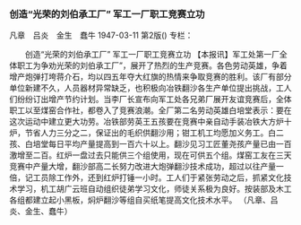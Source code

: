 ### 创造“光荣的刘伯承工厂”  军工一厂职工竞赛立功
凡章　吕炎　金生　蠢牛
1947-03-11
第2版()
专栏：

　　创造“光荣的刘伯承工厂”
    军工一厂职工竞赛立功
    【本报讯】军工处第一厂全体职工为争劝光荣的刘伯承工厂”，展开了热烈的生产竞赛。各色劳动英雄，争着增产炮弹打垮蒋介石，均以四五年夺大红旗的热情来争取竞赛的胜利。该厂有部分单位新建不久，人员器材异常缺乏，也积极向冶铁翻沙各生产单位提出挑战，工人们纷纷订出增产节约计划。当李厂长宣布向军工处各兄弟厂展开友谊竞赛后，全体职工以至煤窑合作社，都卷入了竞赛浪潮。全厂第二名劳动英雄白培堂表示：要在这次运动中建立更大功劳。冶铁部劳英王五孩要在竞赛中亲自动手装冶铁大方炉十炉，节省人力三分之二，保证出的毛织供翻沙用；钳工机工均愿加义务工。白二孩、白培堂每日平均产量提高到一百六十以上。翻沙见习工匠董尧孩产量已由一百激增至二百。红炉一盘过去只能供三个组使用，现在可供五个组。煤窑工友在三天竞赛中产量大增，翻沙部高二长努力改进大炮弹翻沙技术成功，超过以往产量一倍，记工员除工作外，还到红炉打锤一小时。工人们于紧张劳动之后，抓紧文化技术学习，机工胡广云班自动组织徒弟学习文化，师徒关系极为良好。按装部及木工各组都建立起小黑板，焖炉翻沙等组自买纸笔提高文化技术水平。
        （凡章、吕炎、金生、蠢牛）
